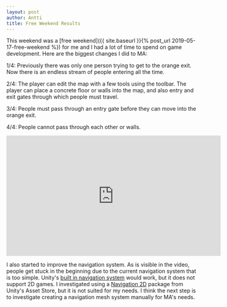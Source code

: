 ```yaml
---
layout: post
author: Antti
title: Free Weekend Results
---
```


This weekend was a [free weekend]({{ site.baseurl }}{% post_url 2019-05-17-free-weekend %}) for me and I had a lot of time to spend on game development. Here are the biggest changes I did to MA:

1/4: Previously there was only one person trying to get to the orange exit. Now there is an endless stream of people entering all the time.

2/4: The player can edit the map with a few tools using the toolbar. The player can place a concrete floor or walls into the map, and also entry and exit gates through which people must travel.

3/4: People must pass through an entry gate before they can move into the orange exit.

4/4: People cannot pass through each other or walls.

<div class="blog__embed">
  <iframe width="560" height="315" src="https://www.youtube.com/embed/MTB0Iel2awM" frameborder="0" allow="accelerometer; autoplay; encrypted-media; gyroscope; picture-in-picture" allowfullscreen></iframe>
</div>

I also started to improve the navigation system. As is visible in the video, people get stuck in the beginning due to the current navigation system that is too simple. Unity's [built in navigation system](https://docs.unity3d.com/Manual/Navigation.html) would work, but it does not support 2D games. I investigated using a [Navigation 2D](https://assetstore.unity.com/packages/tools/ai/navigation2d-pathfinding-for-2d-games-35803) package from Unity's Asset Store, but it is not suited for my needs. I think the next step is to investigate creating a navigation mesh system manually for MA's needs.   


